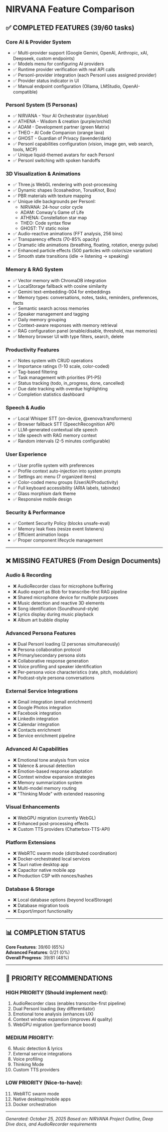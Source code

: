 # NIRVANA Feature Comparison

## ✅ COMPLETED FEATURES (39/60 tasks)

### Core AI & Provider System
- ✅ Multi-provider support (Google Gemini, OpenAI, Anthropic, xAI, Deepseek, custom endpoints)
- ✅ Models menu for configuring AI providers
- ✅ Runtime provider verification with real API calls
- ✅ PersonI-provider integration (each PersonI uses assigned provider)
- ✅ Provider status indicator in UI
- ✅ Manual endpoint configuration (Ollama, LMStudio, OpenAI-compatible)

### PersonI System (5 Personas)
- ✅ NIRVANA - Your AI Orchestrator (cyan/blue)
- ✅ ATHENA - Wisdom & creation (purple/orchid)
- ✅ ADAM - Development partner (green Matrix)
- ✅ THEO - AI Code Companion (orange lava)
- ✅ GHOST - Guardian of Privacy (lavender/dark)
- ✅ PersonI capabilities configuration (vision, image gen, web search, tools, MCP)
- ✅ Unique liquid-themed avatars for each PersonI
- ✅ PersonI switching with spoken handoffs

### 3D Visualization & Animations
- ✅ Three.js WebGL rendering with post-processing
- ✅ Dynamic shapes (Icosahedron, TorusKnot, Box)
- ✅ PBR materials with texture mapping
- ✅ Unique idle backgrounds per PersonI:
  - NIRVANA: 24-hour color cycle
  - ADAM: Conway's Game of Life
  - ATHENA: Constellation star map
  - THEO: Code syntax flow
  - GHOST: TV static noise
- ✅ Audio-reactive animations (FFT analysis, 256 bins)
- ✅ Transparency effects (70-85% opacity)
- ✅ Dramatic idle animations (breathing, floating, rotation, energy pulse)
- ✅ Enhanced particle effects (500 particles with color/size variation)
- ✅ Smooth state transitions (idle → listening → speaking)

### Memory & RAG System
- ✅ Vector memory with ChromaDB integration
- ✅ LocalStorage fallback with cosine similarity
- ✅ Gemini text-embedding-004 for embeddings
- ✅ Memory types: conversations, notes, tasks, reminders, preferences, facts
- ✅ Semantic search across memories
- ✅ Speaker management and tagging
- ✅ Daily memory grouping
- ✅ Context-aware responses with memory retrieval
- ✅ RAG configuration panel (enable/disable, threshold, max memories)
- ✅ Memory browser UI with type filters, search, delete

### Productivity Features
- ✅ Notes system with CRUD operations
- ✅ Importance ratings (1-10 scale, color-coded)
- ✅ Tag-based filtering
- ✅ Task management with priorities (P1-P5)
- ✅ Status tracking (todo, in_progress, done, cancelled)
- ✅ Due date tracking with overdue highlighting
- ✅ Completion statistics dashboard

### Speech & Audio
- ✅ Local Whisper STT (on-device, @xenova/transformers)
- ✅ Browser fallback STT (SpeechRecognition API)
- ✅ LLM-generated contextual idle speech
- ✅ Idle speech with RAG memory context
- ✅ Random intervals (2-5 minutes configurable)

### User Experience
- ✅ User profile system with preferences
- ✅ Profile context auto-injection into system prompts
- ✅ Settings arc menu (7 organized items)
- ✅ Color-coded menu groups (User/AI/Productivity)
- ✅ Full keyboard accessibility (ARIA labels, tabindex)
- ✅ Glass morphism dark theme
- ✅ Responsive mobile design

### Security & Performance
- ✅ Content Security Policy (blocks unsafe-eval)
- ✅ Memory leak fixes (resize event listeners)
- ✅ Efficient animation loops
- ✅ Proper component lifecycle management

---

## ❌ MISSING FEATURES (From Design Documents)

### Audio & Recording
- ❌ AudioRecorder class for microphone buffering
- ❌ Audio export as Blob for transcribe-first RAG pipeline
- ❌ Shared microphone device for multiple purposes
- ❌ Music detection and reactive 3D elements
- ❌ Song identification (Soundhound-style)
- ❌ Lyrics display during music playback
- ❌ Album art bubble display

### Advanced Persona Features
- ❌ Dual PersonI loading (2 personas simultaneously)
- ❌ Persona collaboration protocol
- ❌ Primary/secondary persona slots
- ❌ Collaborative response generation
- ❌ Voice profiling and speaker identification
- ❌ Per-persona voice characteristics (rate, pitch, modulation)
- ❌ Podcast-style persona conversations

### External Service Integrations
- ❌ Gmail integration (email enrichment)
- ❌ Google Photos integration
- ❌ Facebook integration
- ❌ LinkedIn integration
- ❌ Calendar integration
- ❌ Contacts enrichment
- ❌ Service enrichment pipeline

### Advanced AI Capabilities
- ❌ Emotional tone analysis from voice
- ❌ Valence & arousal detection
- ❌ Emotion-based response adaptation
- ❌ Context window expansion strategies
- ❌ Memory summarization system
- ❌ Multi-model memory routing
- ❌ "Thinking Mode" with extended reasoning

### Visual Enhancements
- ❌ WebGPU migration (currently WebGL)
- ❌ Enhanced post-processing effects
- ❌ Custom TTS providers (Chatterbox-TTS-API)

### Platform Extensions
- ❌ WebRTC swarm mode (distributed coordination)
- ❌ Docker-orchestrated local services
- ❌ Tauri native desktop app
- ❌ Capacitor native mobile app
- ❌ Production CSP with nonces/hashes

### Database & Storage
- ❌ Local database options (beyond localStorage)
- ❌ Database migration tools
- ❌ Export/import functionality

---

## 📊 COMPLETION STATUS

**Core Features**: 39/60 (65%)  
**Advanced Features**: 0/21 (0%)  
**Overall Progress**: 39/81 (48%)

---

## 🎯 PRIORITY RECOMMENDATIONS

### HIGH PRIORITY (Should implement next):
1. AudioRecorder class (enables transcribe-first pipeline)
2. Dual PersonI loading (key differentiator)
3. Emotional tone analysis (enhances UX)
4. Context window expansion (improves AI quality)
5. WebGPU migration (performance boost)

### MEDIUM PRIORITY:
6. Music detection & lyrics
7. External service integrations
8. Voice profiling
9. Thinking Mode
10. Custom TTS providers

### LOW PRIORITY (Nice-to-have):
11. WebRTC swarm mode
12. Native desktop/mobile apps
13. Docker orchestration

---

*Generated: October 25, 2025*
*Based on: NIRVANA Project Outline, Deep Dive docs, and AudioRecorder requirements*
